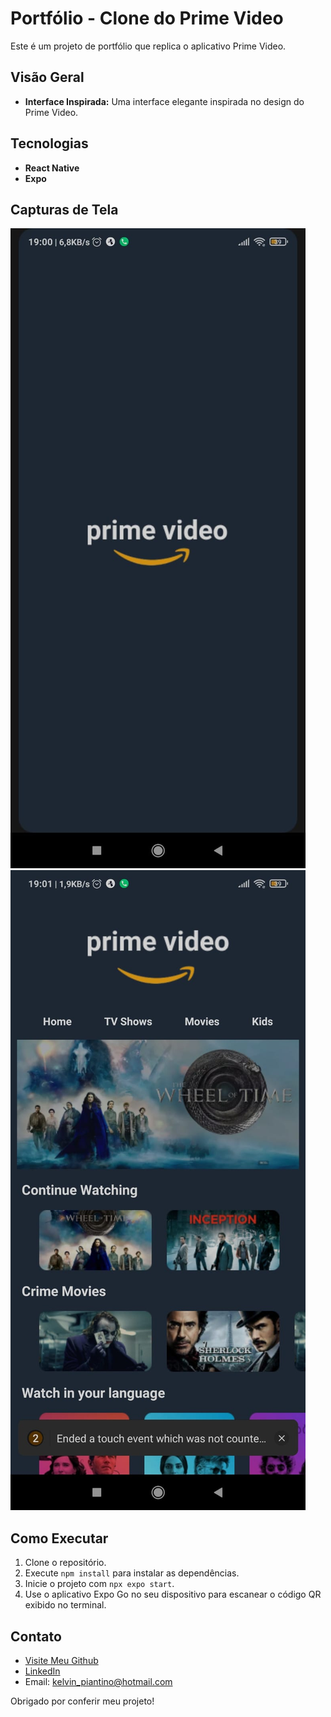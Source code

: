 # Portfólio - Clone do Prime Video

Este é um projeto de portfólio que replica o aplicativo Prime Video.

## Visão Geral

- **Interface Inspirada:** Uma interface elegante inspirada no design do Prime Video.

## Tecnologias

- **React Native**
- **Expo**

## Capturas de Tela

![Tela Inicial](/readmeImages/firstimage.jpg)
![Reprodução de Vídeo](/readmeImages/secondImage.jpg)

## Como Executar

1. Clone o repositório.
2. Execute `npm install` para instalar as dependências.
3. Inicie o projeto com `npx expo start`.
4. Use o aplicativo Expo Go no seu dispositivo para escanear o código QR exibido no terminal.

## Contato

- [Visite Meu Github](https://github.com/Thenivlek)
- [LinkedIn](https://www.linkedin.com/in/kelvin-piantino-01b25028b/)
- Email: kelvin_piantino@hotmail.com

Obrigado por conferir meu projeto!
